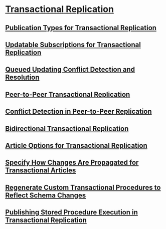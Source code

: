 # [Transactional Replication](transactional-replication.md)
## [Publication Types for Transactional Replication](publication-types-for-transactional-replication.md)
## [Updatable Subscriptions for Transactional Replication](updatable-subscriptions-for-transactional-replication.md)
## [Queued Updating Conflict Detection and Resolution](updatable-subscriptions-queued-updating-conflict-resolution.md)
## [Peer-to-Peer Transactional Replication](peer-to-peer-transactional-replication.md)
## [Conflict Detection in Peer-to-Peer Replication](peer-to-peer-conflict-detection-in-peer-to-peer-replication.md)
## [Bidirectional Transactional Replication](bidirectional-transactional-replication.md)
## [Article Options for Transactional Replication](article-options-for-transactional-replication.md)
## [Specify How Changes Are Propagated for Transactional Articles](transactional-articles-specify-how-changes-are-propagated.md)
## [Regenerate Custom Transactional Procedures to Reflect Schema Changes](transactional-articles-regenerate-to-reflect-schema-changes.md)
## [Publishing Stored Procedure Execution in Transactional Replication](publishing-stored-procedure-execution-in-transactional-replication.md)

